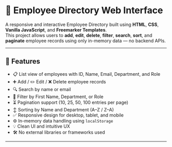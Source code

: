 # 👥 Employee Directory Web Interface

A responsive and interactive Employee Directory built using **HTML**, **CSS**, **Vanilla JavaScript**, and **Freemarker Templates**.  
This project allows users to **add**, **edit**, **delete**, **filter**, **search**, **sort**, and **paginate** employee records using only in-memory data — no backend APIs.

---

## 🚀 Features

- 📋 List view of employees with ID, Name, Email, Department, and Role
- ➕ Add / ✏️ Edit / ❌ Delete employee records
- 🔍 Search by name or email
- 🎯 Filter by First Name, Department, or Role
- ⏳ Pagination support (10, 25, 50, 100 entries per page)
- ↕️ Sorting by Name and Department (A–Z / Z–A)
- ✅ Responsive design for desktop, tablet, and mobile
- ⚙️ In-memory data handling using `localStorage`
- 💡 Clean UI and intuitive UX
- 🛠 No external libraries or frameworks used

---